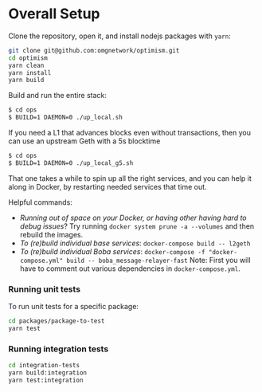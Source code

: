 # Overall Setup

Clone the repository, open it, and install nodejs packages with `yarn`:

```bash
git clone git@github.com:omgnetwork/optimism.git
cd optimism
yarn clean
yarn install
yarn build
```

Build and run the entire stack:

```bash
$ cd ops
$ BUILD=1 DAEMON=0 ./up_local.sh
```

If you need a L1 that advances blocks even without transactions, then you can use an upstream Geth with a 5s blocktime

```bash
$ cd ops
$ BUILD=1 DAEMON=0 ./up_local_g5.sh
```

That one takes a while to spin up all the right services, and you can help it along in Docker, by restarting needed services that time out.

Helpful commands:

* _Running out of space on your Docker, or having other having hard to debug issues_? Try running `docker system prune -a --volumes` and then rebuild the images.
* _To (re)build individual base services_: `docker-compose build -- l2geth`
* _To (re)build individual Boba services_: `docker-compose -f "docker-compose.yml" build -- boba_message-relayer-fast` Note: First you will have to comment out various dependencies in `docker-compose.yml`.

### Running unit tests

To run unit tests for a specific package:

```bash
cd packages/package-to-test
yarn test
```

### Running integration tests

```bash
cd integration-tests
yarn build:integration
yarn test:integration
```
